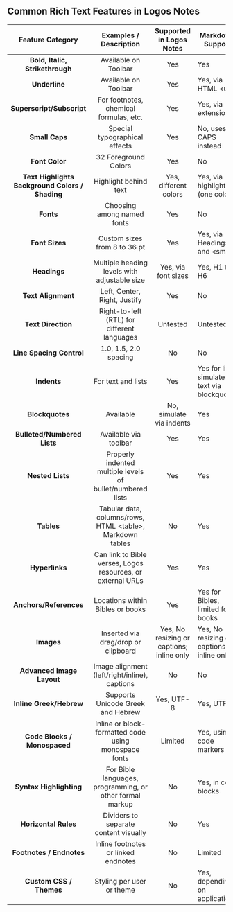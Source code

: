 ## Common Rich Text Features in Logos Notes

| Feature Category | Examples / Description | Supported in Logos Notes | Markdown Support |
|:------------------------------------------------:|:---------------------------------------------------------:|:---------------------------------------:|------------------------------------------------|
| **Bold, Italic, Strikethrough** | Available on Toolbar | Yes | Yes |
| **Underline** | Available on Toolbar | Yes | Yes, via HTML &lt;u&gt; |
| **Superscript/Subscript** | For footnotes, chemical formulas, etc. | Yes | Yes, via extensions |
| **Small Caps** | Special typographical effects | Yes | No, uses CAPS instead |
| **Font Color** | 32 Foreground Colors | Yes | No |
| **Text Highlights<br>Background Colors / Shading** | Highlight behind text | Yes, different colors | Yes, via highlights (one color) |
| **Fonts** | Choosing among named fonts | Yes | No |
| **Font Sizes** | Custom sizes from 8 to 36 pt | Yes | Yes, via Headings and &lt;small&gt; |
| **Headings** | Multiple heading levels with adjustable size | Yes, via font sizes | Yes, H1 to H6 |
| **Text Alignment** | Left, Center, Right, Justify | Yes | No |
| **Text Direction** | Right-to-left (RTL) for different languages | Untested | Untested |
| **Line Spacing Control** | 1.0, 1.5, 2.0 spacing | No | No |
| **Indents** | For text and lists | Yes | Yes for lists, simulate for text via blockquotes |
| **Blockquotes** | Available | No, simulate via indents | Yes |
| **Bulleted/Numbered Lists** | Available via toolbar | Yes | Yes |
| **Nested Lists** | Properly indented multiple levels of bullet/numbered lists | Yes | Yes |
| **Tables** | Tabular data, columns/rows, HTML &lt;table&gt;, Markdown tables | No | Yes |
| **Hyperlinks** | Can link to Bible verses, Logos resources, or external URLs | Yes | Yes |
| **Anchors/References** | Locations within Bibles or books | Yes | Yes for Bibles, limited for books |
| **Images** | Inserted via drag/drop or clipboard | Yes, No resizing or captions; inline only | Yes, No resizing or captions; inline only |
| **Advanced Image Layout** | Image alignment (left/right/inline), captions | No | No |
| **Inline Greek/Hebrew** | Supports Unicode Greek and Hebrew | Yes, UTF-8 | Yes, UTF-8 |
| **Code Blocks / Monospaced** | Inline or block-formatted code using monospace fonts | Limited | Yes, using code markers |
| **Syntax Highlighting** | For Bible languages, programming, or other formal markup | No | Yes, in code blocks |
| **Horizontal Rules** | Dividers to separate content visually | No | Yes |
| **Footnotes / Endnotes** | Inline footnotes or linked endnotes | No | Limited |
| **Custom CSS / Themes** | Styling per user or theme | No | Yes, depending on application |